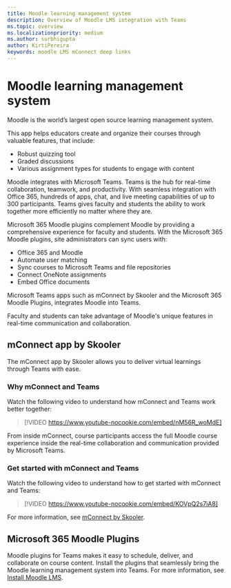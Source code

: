 ```yaml
---
title: Moodle learning management system
description: Overview of Moodle LMS integration with Teams
ms.topic: overview
ms.localizationpriority: medium
ms.author: surbhigupta
author: KirtiPereira
keywords: moodle LMS mConnect deep links
---
```


# Moodle learning management system

Moodle is the world’s largest open source learning management system. 

This app helps educators create and organize their courses through valuable features, that include:
* Robust quizzing tool 
* Graded discussions
* Various assignment types for students to engage with content  
 
Moodle integrates with Microsoft Teams. Teams is the hub for real-time collaboration, teamwork, and productivity. With seamless integration with Office 365, hundreds of apps, chat, and live meeting capabilities of up to 300 participants. Teams gives faculty and students the ability to work together more efficiently no matter where they are. 
 
Microsoft 365 Moodle plugins complement Moodle by providing a comprehensive experience for faculty and students. With the Microsoft 365 Moodle plugins, site administrators can sync users with:

* Office 365 and Moodle
* Automate user matching
* Sync courses to Microsoft Teams and file repositories
* Connect OneNote assignments
* Embed Office documents
 
Microsoft Teams apps such as mConnect by Skooler and the Microsoft 365 Moodle Plugins, integrates Moodle into Teams.

Faculty and students can take advantage of Moodle's unique features in real-time communication and collaboration.

## mConnect app by Skooler

The mConnect app by Skooler allows you to deliver virtual learnings through Teams with ease.

### Why mConnect and Teams

Watch the following video to understand how mConnect and Teams work better together:

> [!VIDEO https://www.youtube-nocookie.com/embed/nM56R_woMdE]

From inside mConnect, course participants access the full Moodle course experience inside the real-time collaboration and communication provided by Microsoft Teams.

### Get started with mConnect and Teams

Watch the following video to understand how to get started with mConnect and Teams:

> [!VIDEO https://www.youtube-nocookie.com/embed/KOVpQ2s7iA8]

For more information, see [mConnect by Skooler](https://skooler.com/mconnect/how-to/).

## Microsoft 365 Moodle Plugins

Moodle plugins for Teams makes it easy to schedule, deliver, and collaborate on course content. Install the plugins that seamlessly bring the Moodle learning management system into Teams. For more information, see [Install Moodle LMS](moodleInstructions.md).


